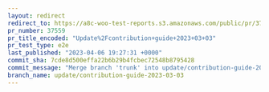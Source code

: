 ```yaml
---
layout: redirect
redirect_to: https://a8c-woo-test-reports.s3.amazonaws.com/public/pr/37559/e2e/index.html
pr_number: 37559
pr_title_encoded: "Update%2Fcontribution+guide+2023+03+03"
pr_test_type: e2e
last_published: "2023-04-06 19:27:31 +0000"
commit_sha: 7cde8d500effa22b6b29b4fcbec72548b8795428
commit_message: "Merge branch 'trunk' into update/contribution-guide-2023-03-03"
branch_name: update/contribution-guide-2023-03-03
---
```

